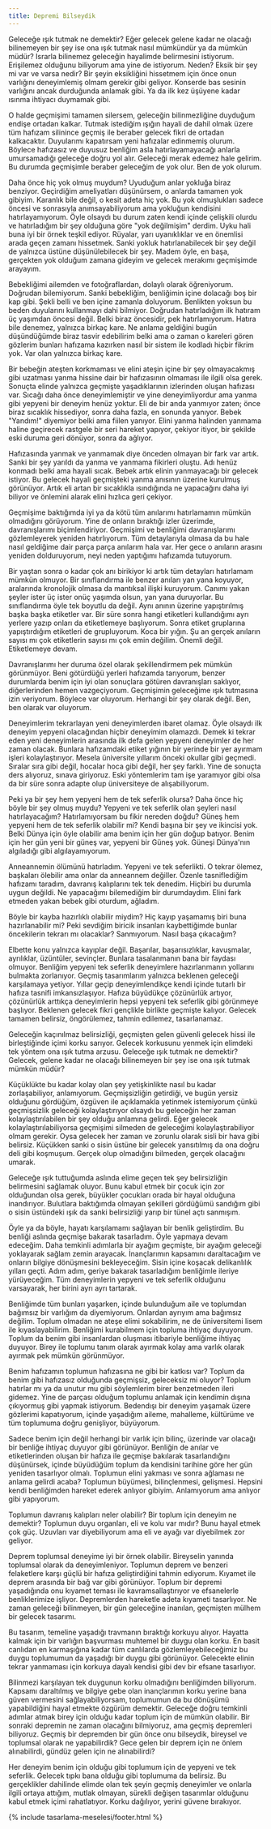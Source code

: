 ```yaml
---
title: Depremi Bilseydik
---
```


Geleceğe ışık tutmak ne demektir? Eğer gelecek gelene kadar ne olacağı
bilinemeyen bir şey ise ona ışık tutmak nasıl mümkündür ya da mümkün müdür?
Israrla bilinemez geleceğin hayalimde belirmesini istiyorum. Erişilemez olduğunu
biliyorum ama yine de istiyorum. Neden? Eksik bir şey mi var ve varsa nedir? Bir
şeyin eksikliğini hissetmem için önce onun varlığını deneyimlemiş olmam gerekir
gibi geliyor. Konserde bas sesinin varlığını ancak durduğunda anlamak gibi. Ya
da ilk kez üşüyene kadar ısınma ihtiyacı duymamak gibi.

O halde geçmişimi tamamen silersem, geleceğin bilinmezliğine duyduğum endişe
ortadan kalkar. Tutmak istediğim ışığın hayali de dahil olmak üzere tüm hafızam
silinince geçmiş ile beraber gelecek fikri de ortadan kalkacaktır. Duyularımı
kapatırsam yeni hafızalar edinmemiş olurum. Böylece hafızasız ve duyusuz
benliğim asla hatırlayamayacağı anlarla umursamadığı geleceğe doğru yol alır.
Geleceği merak edemez hale gelirim. Bu durumda geçmişimle beraber geleceğim de
yok olur. Ben de yok olurum.

Daha önce hiç yok olmuş muydum? Uyuduğum anlar yokluğa biraz benziyor.
Geçirdiğim ameliyatları düşünürsem, o anlarda tamamen yok gibiyim. Karanlık bile
değil, o kesit adeta hiç yok. Bu yok olmuşlukları sadece öncesi ve sonrasıyla
anımsayabiliyorum ama yokluğun kendisini hatırlayamıyorum. Öyle olsaydı bu durum
zaten kendi içinde çelişkili olurdu ve hatırladığım bir şey olduğuna göre "yok
değilmişim" derdim. Uyku hali buna iyi bir örnek teşkil ediyor. Rüyalar, yarı
uyanıklıklar ve en önemlisi arada geçen zamanı hissetmek. Sanki yokluk
hatırlanabilecek bir şey değil de yalnızca üstüne düşünülebilecek bir şey. Madem
öyle, en başa, gerçekten yok olduğum zamana gideyim ve gelecek merakımı
geçmişimde arayayım.

Bebekliğimi ailemden ve fotoğraflardan, dolaylı olarak öğreniyorum. Doğrudan
bilemiyorum. Sanki bebekliğim, benliğimin içine dolacağı boş bir kap gibi. Şekli
belli ve ben içine zamanla doluyorum. Benlikten yoksun bu beden duyularını
kullanmayı dahi bilmiyor. Doğrudan hatırladığım ilk hatıram üç yaşımdan öncesi
değil. Belki biraz öncesidir, pek hatırlamıyorum. Hatıra bile denemez, yalnızca
birkaç kare. Ne anlama geldiğini bugün düşündüğümde biraz tasvir edebilirim
belki ama o zaman o kareleri gören gözlerim bunları hafızama kazırken nasıl bir
sistem ile kodladı hiçbir fikrim yok. Var olan yalnızca birkaç kare.

Bir bebeğin ateşten korkmaması ve elini ateşin içine bir şey olmayacakmış gibi
uzatması yanma hissine dair bir hafızasının olmaması ile ilgili olsa gerek.
Sonuçta elinde yalnızca geçmişte yaşadıklarının izlerinden oluşan hafızası var.
Sıcağı daha önce deneyimlemiştir ve yine deneyimliyordur ama yanma gibi yepyeni
bir deneyim henüz yoktur. Eli de bir anda yanmıyor zaten; önce biraz sıcaklık
hissediyor, sonra daha fazla, en sonunda yanıyor. Bebek "Yandım!" diyemiyor
belki ama fiilen yanıyor. Elini yanma halinden yanmama haline geçirecek rastgele
bir seri hareket yapıyor, çekiyor itiyor, bir şekilde eski duruma geri dönüyor,
sonra da ağlıyor.

Hafızasında yanmak ve yanmamak diye önceden olmayan bir fark var artık. Sanki
bir şey yarıldı da yanma ve yanmama fikirleri oluştu. Adı henüz konmadı belki
ama hayali sıcak. Bebek artık elinin yanmayacağı bir gelecek istiyor. Bu gelecek
hayali geçmişteki yanma anısının üzerine kurulmuş görünüyor. Artık eli artan bir
sıcaklıkla ısındığında ne yapacağını daha iyi biliyor ve önlemini alarak elini
hızlıca geri çekiyor.

Geçmişime baktığımda iyi ya da kötü tüm anılarımı hatırlamamın mümkün olmadığını
görüyorum. Yine de onların bıraktığı izler üzerimde, davranışlarımı
biçimlendiriyor. Geçmişimi ve benliğimi davranışlarımı gözlemleyerek yeniden
hatırlıyorum. Tüm detaylarıyla olmasa da bu hale nasıl geldiğime dair parça
parça anılarım hala var. Her gece o anıların arasını yeniden dolduruyorum, neyi
neden yaptığımı hafızamda tutuyorum.

Bir yaştan sonra o kadar çok anı birikiyor ki artık tüm detayları hatırlamam
mümkün olmuyor. Bir sınıflandırma ile benzer anıları yan yana koyuyor,
aralarında kronolojik olmasa da mantıksal ilişki kuruyorum. Canımı yakan şeyler
ister üç ister onüç yaşımda olsun, yan yana duruyorlar. Bu sınıflandırma öyle
tek boyutlu da değil. Aynı anının üzerine yapıştırılmış başka başka etiketler
var. Bir süre sonra hangi etiketleri kullandığımı ayrı yerlere yazıp onları da
etiketlemeye başlıyorum. Sonra etiket gruplarına yapıştırdığım etiketleri de
grupluyorum. Koca bir yığın. Şu an gerçek anıların sayısı mı çok etiketlerin
sayısı mı çok emin değilim. Önemli değil. Etiketlemeye devam.

Davranışlarımı her duruma özel olarak şekillendirmem pek mümkün görünmüyor. Beni
götürdüğü yerleri hafızamda tarıyorum, benzer durumlarda benim için iyi olan
sonuçlara götüren davranışları saklıyor, diğerlerinden hemen vazgeçiyorum.
Geçmişimin geleceğime ışık tutmasına izin veriyorum. Böylece var oluyorum.
Herhangi bir şey olarak değil. Ben, ben olarak var oluyorum.

Deneyimlerim tekrarlayan yeni deneyimlerden ibaret olamaz. Öyle olsaydı ilk
deneyim yepyeni olacağından hiçbir deneyimim olamazdı. Demek ki tekrar eden yeni
deneyimlerin arasında ilk defa gelen yepyeni deneyimler de her zaman olacak.
Bunlara hafızamdaki etiket yığının bir yerinde bir yer ayırmam işleri
kolaylaştırıyor. Mesela üniversite yıllarım önceki okullar gibi geçmedi. Sıralar
sıra gibi değil, hocalar hoca gibi değil, her şey farklı. Yine de sonuçta ders
alıyoruz, sınava giriyoruz. Eski yöntemlerim tam işe yaramıyor gibi olsa da bir
süre sonra adapte olup üniversiteye de alışabiliyorum.

Peki ya bir şey hem yepyeni hem de tek seferlik olursa? Daha önce hiç böyle bir
şey olmuş muydu? Yepyeni ve tek seferlik olan şeyleri nasıl hatırlayacağım?
Hatırlamıyorsam bu fikir nereden doğdu? Güneş hem yepyeni hem de tek seferlik
olabilir mi? Kendi başına bir şey ve ikincisi yok. Belki Dünya için öyle
olabilir ama benim için her gün doğup batıyor. Benim için her gün yeni bir güneş
var, yepyeni bir Güneş yok. Güneşi Dünya'nın algıladığı gibi algılayamıyorum.

Anneannemin ölümünü hatırladım. Yepyeni ve tek seferlikti. O tekrar ölemez,
başkaları ölebilir ama onlar da anneannem değiller. Özenle tasniflediğim
hafızamı taradım, davranış kalıplarını tek tek denedim. Hiçbiri bu durumla uygun
değildi. Ne yapacağımı bilemediğim bir durumdaydım. Elini fark etmeden yakan
bebek gibi oturdum, ağladım.

Böyle bir kayba hazırlıklı olabilir miydim? Hiç kayıp yaşamamış biri buna
hazırlanabilir mi? Peki sevdiğim biricik insanları kaybettiğimde bunlar
öncekilerin tekrarı mı olacaklar? Sanmıyorum. Nasıl başa çıkacağım?

Elbette konu yalnızca kayıplar değil. Başarılar, başarısızlıklar, kavuşmalar,
ayrılıklar, üzüntüler, sevinçler. Bunlara tasalanmanın bana bir faydası olmuyor.
Benliğim yepyeni tek seferlik deneyimlere hazırlanmanın yollarını bulmakta
zorlanıyor. Geçmiş tasarımlarım yalnızca beklenen geleceği karşılamaya yetiyor.
Yıllar geçip deneyimlendikçe kendi içinde tutarlı bir hafıza tasnifi
imkansızlaşıyor. Hafıza büyüdükçe çözünürlük artıyor, çözünürlük arttıkça
deneyimlerin hepsi yepyeni tek seferlik gibi görünmeye başlıyor. Beklenen
gelecek fikri gençlikle birlikte geçmişte kalıyor. Gelecek tamamen belirsiz,
öngörülemez, tahmin edilemez, tasarlanamaz.

Geleceğin kaçınılmaz belirsizliği, geçmişten gelen güvenli gelecek hissi ile
birleştiğinde içimi korku sarıyor. Gelecek korkusunu yenmek için elimdeki tek
yöntem ona ışık tutma arzusu. Geleceğe ışık tutmak ne demektir? Gelecek, gelene
kadar ne olacağı bilinemeyen bir şey ise ona ışık tutmak mümkün müdür?

Küçüklükte bu kadar kolay olan şey yetişkinlikte nasıl bu kadar zorlaşabiliyor,
anlamıyorum. Geçmişsizliğin getirdiği, ve bugün yersiz olduğunu gördüğüm,
özgüven ile açıklamakla yetinmek istemiyorum çünkü geçmişsizlik geleceği
kolaylaştırıyor olsaydı bu geleceğin her zaman kolaylaştırılabilen bir şey
olduğu anlamına gelirdi. Eğer gelecek kolaylaştırılabiliyorsa geçmişimi silmeden
de geleceğimi kolaylaştırabiliyor olmam gerekir. Oysa gelecek her zaman ve
zorunlu olarak sisli bir hava gibi belirsiz. Küçükken sanki o sisin üstüne bir
gelecek yansıtılmış da ona doğru deli gibi koşmuşum. Gerçek olup olmadığını
bilmeden, gerçek olacağını umarak.

Geleceğe ışık tuttuğumda aslında elime geçen tek şey belirsizliğin belirmesini
sağlamak oluyor. Bunu kabul etmek bir çocuk için zor olduğundan olsa gerek,
büyükler çocukları orada bir hayal olduğuna inandırıyor. Bulutlara baktığımda
olmayan şekilleri gördüğümü sandığım gibi o sisin üstündeki ışık da sanki
belirsizliği yarıp bir tünel açtı sanmışım.

Öyle ya da böyle, hayatı karşılamamı sağlayan bir benlik geliştirdim. Bu benliği
aslında geçmişe bakarak tasarladım. Öyle yapmaya devam edeceğim. Daha temkinli
adımlarla bir ayağım geçmişte, bir ayağım geleceği yoklayarak sağlam zemin
arayacak. İnançlarımın kapsamını daraltacağım ve onların bilgiye dönüşmesini
bekleyeceğim. Sisin içine koşacak delikanlılık yılları geçti. Adım adım, geriye
bakarak tasarladığım benliğimle ileriye yürüyeceğim. Tüm deneyimlerin yepyeni ve
tek seferlik olduğunu varsayarak, her birini ayrı ayrı tartarak.

Benliğimde tüm bunları yaşarken, içinde bulunduğum aile ve toplumdan bağımsız
bir varlığım da diyemiyorum. Onlardan ayrıyım ama bağımsız değilim. Toplum
olmadan ne ateşe elimi sokabilirim, ne de üniversitemi lisem ile
kıyaslayabilirim. Benliğimi kurabilmem için topluma ihtiyaç duyuyorum. Toplum da
benim gibi insanlardan oluşması itibariyle benliğime ihtiyaç duyuyor. Birey ile
toplumu tanım olarak ayırmak kolay ama varlık olarak ayırmak pek mümkün
görünmüyor.

Benim hafızamın toplumun hafızasına ne gibi bir katkısı var? Toplum da benim
gibi hafızasız olduğunda geçmişsiz, geleceksiz mi oluyor? Toplum hatırlar mı ya
da unutur mu gibi söylemlerim birer benzetmeden ileri gidemez. Yine de parçası
olduğum toplumu anlamak için kendimin dışına çıkıyormuş gibi yapmak istiyorum.
Bedendışı bir deneyim yaşamak üzere gözlerimi kapatıyorum, içinde yaşadığım
aileme, mahalleme, kültürüme ve tüm toplumuma doğru genişliyor, büyüyorum.

Sadece benim için değil herhangi bir varlık için bilinç, üzerinde var olacağı
bir benliğe ihtiyaç duyuyor gibi görünüyor. Benliğin de anılar ve etiketlerinden
oluşan bir hafıza ile geçmişe bakılarak tasarlandığını düşünürsek, içinde
büyüdüğüm toplum da kendisini tarihine göre her gün yeniden tasarlıyor olmalı.
Toplumun elini yakması ve sonra ağlaması ne anlama gelirdi acaba? Toplumun
büyümesi, bilinçlenmesi, gelişmesi. Hepsini kendi benliğimden hareket ederek
anlıyor gibiyim. Anlamıyorum ama anlıyor gibi yapıyorum.

Toplumun davranış kalıpları neler olabilir? Bir toplum için deneyim ne demektir?
Toplumun duyu organları, eli ve kolu var mıdır? Bunu hayal etmek çok güç.
Uzuvları var diyebiliyorum ama eli ve ayağı var diyebilmek zor geliyor.

Deprem toplumsal deneyime iyi bir örnek olabilir. Bireyselin yanında toplumsal
olarak da deneyimleniyor. Toplumun deprem ve benzeri felaketlere karşı güçlü bir
hafıza geliştirdiğini tahmin ediyorum. Kıyamet ile deprem arasında bir bağ var
gibi görünüyor. Toplum bir depremi yaşadığında onu kıyamet teması ile
kavramsallaştırıyor ve efsanelerle benliklerimize işliyor. Depremlerden
hareketle adeta kıyameti tasarlıyor. Ne zaman geleceği bilinmeyen, bir gün
geleceğine inanılan, geçmişten mülhem bir gelecek tasarımı.

Bu tasarım, temeline yaşadığı travmanın bıraktığı korkuyu alıyor. Hayatta kalmak
için bir varlığın başvurması muhtemel bir duygu olan korku. En basit canlıdan en
karmaşığına kadar tüm canlılarda gözlemleyebileceğimiz bu duygu toplumumun da
yaşadığı bir duygu gibi görünüyor. Gelecekte elinin tekrar yanmaması için
korkuya dayalı kendisi gibi dev bir efsane tasarlıyor.

Bilinmezi karşılayan tek duygunun korku olmadığını benliğimden biliyorum.
Kapsamı daraltılmış ve bilgiye gebe olan inançlarımın korku yerine bana güven
vermesini sağlayabiliyorsam, toplumumun da bu dönüşümü yapabildiğini hayal
etmekte özgürüm demektir. Geleceğe doğru temkinli adımlar atmak birey için
olduğu kadar toplum için de mümkün olabilir. Bir sonraki depremin ne zaman
olacağını bilmiyoruz, ama geçmiş depremleri biliyoruz. Geçmiş bir depremden bir
gün önce onu bilseydik, bireysel ve toplumsal olarak ne yapabilirdik? Gece gelen
bir deprem için ne önlem alınabilirdi, gündüz gelen için ne alınabilirdi?

Her deneyim benim için olduğu gibi toplumum için de yepyeni ve tek seferlik.
Gelecek tıpkı bana olduğu gibi toplumuma da belirsiz. Bu gerçeklikler dahilinde
elimde olan tek şeyin geçmiş deneyimler ve onlarla ilgili ortaya attığım, mutlak
olmayan, sürekli değişen tasarımlar olduğunu kabul etmek içimi rahatlatıyor.
Korku dağılıyor, yerini güvene bırakıyor.

{% include tasarlama-meselesi/footer.html %}

